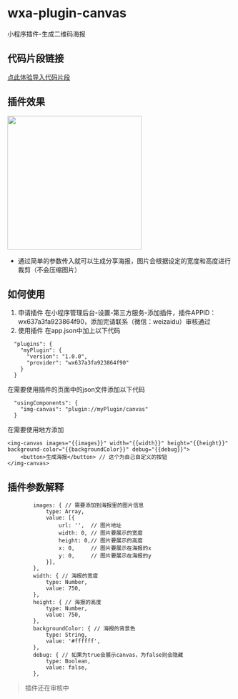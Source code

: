 # wxa-plugin-canvas
小程序插件-生成二维码海报

## 代码片段链接

[点此体验导入代码片段](wechatide://minicode/f8e606e9e666617fd18e72c520014dcd)

## 插件效果

<img width="300" src="https://github.com/jasondu/wxa-plugin-canvas/blob/master/demo.gif"></img>

- 通过简单的参数传入就可以生成分享海报，图片会根据设定的宽度和高度进行裁剪（不会压缩图片）

## 如何使用

1. 申请插件
在小程序管理后台-设置-第三方服务-添加插件，插件APPID：wx637a3fa923864f90，添加完请联系（微信：weizaidu）审核通过
2. 使用插件
在app.json中加上以下代码
```
  "plugins": {
    "myPlugin": {
      "version": "1.0.0",
      "provider": "wx637a3fa923864f90"
    }
  }
```
在需要使用插件的页面中的json文件添加以下代码
```
  "usingComponents": {
    "img-canvas": "plugin://myPlugin/canvas"
  }
```
在需要使用地方添加
```
<img-canvas images="{{images}}" width="{{width}}" height="{{height}}" background-color="{{backgroundColor}}" debug="{{debug}}">
    <button>生成海报</button> // 这个为自己自定义的按钮
</img-canvas>
```
## 插件参数解释

```
        images: { // 需要添加到海报里的图片信息
            type: Array,
            value: [{
                url: '',  // 图片地址
                width: 0, // 图片要展示的宽度
                height: 0,// 图片要展示的高度
                x: 0,     // 图片要展示在海报的x
                y: 0,     // 图片要展示在海报的y
            }],
        },
        width: { // 海报的宽度
            type: Number,
            value: 750,
        },
        height: { // 海报的高度
            type: Number,
            value: 750,
        },
        backgroundColor: { // 海报的背景色
            type: String,
            value: '#ffffff',
        },
        debug: { // 如果为true会展示canvas，为false则会隐藏
            type: Boolean,
            value: false,
        },
```
> 插件还在审核中